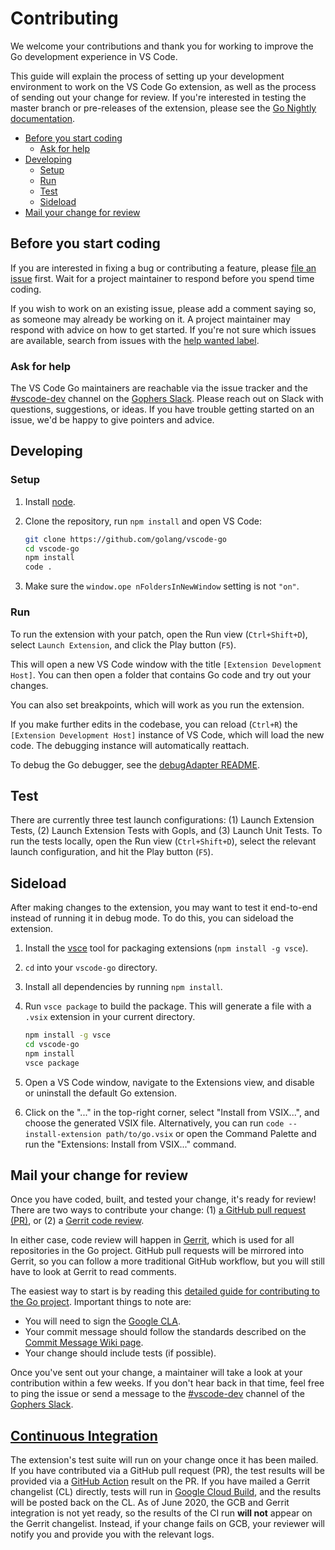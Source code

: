 # Contributing

We welcome your contributions and thank you for working to improve the Go development experience in VS Code.

This guide will explain the process of setting up your development environment to work on the VS Code Go extension, as well as the process of sending out your change for review. If you're interested in testing the master branch or pre-releases of the extension, please see the [Go Nightly documentation](nightly.md).

* [Before you start coding](#before-you-start-coding)
  * [Ask for help](#ask-for-help)
* [Developing](#developing)
  * [Setup](#setup)
  * [Run](#run)
  * [Test](#test)
  * [Sideload](#sideload)
* [Mail your change for review](#mail-your-change-for-review)

## Before you start coding

If you are interested in fixing a bug or contributing a feature, please [file an issue](https://github.com/golang/vscode-go/issues/new/choose) first. Wait for a project maintainer to respond before you spend time coding.

If you wish to work on an existing issue, please add a comment saying so, as someone may already be working on it. A project maintainer may respond with advice on how to get started. If you're not sure which issues are available, search from issues with the [help wanted label](https://github.com/golang/vscode-go/issues?q=is%3Aissue+is%3Aopen+label%3A%22help+wanted%22).

### Ask for help

The VS Code Go maintainers are reachable via the issue tracker and the [#vscode-dev] channel on the [Gophers Slack]. Please reach out on Slack with questions, suggestions, or ideas. If you have trouble getting started on an issue, we'd be happy to give pointers and advice.

## Developing

### Setup

1) Install [node](https://nodejs.org/en/).
2) Clone the repository, run `npm install` and open VS Code:

    ```bash
    git clone https://github.com/golang/vscode-go
    cd vscode-go
    npm install
    code .
    ```

3) Make sure the `window.ope
nFoldersInNewWindow` setting is not `"on"`. <!--TODO(rstambler): Confirm that this is still required.-->

### Run

To run the extension with your patch, open the Run view (`Ctrl+Shift+D`), select `Launch Extension`, and click the Play button (`F5`).

This will open a new VS Code window with the title `[Extension Development Host]`. You can then open a folder that contains Go code and try out your changes.

You can also set breakpoints, which will work as you run the extension.

If you make further edits in the codebase, you can reload (`Ctrl+R`) the `[Extension Development Host]` instance of VS Code, which will load the new code. The debugging instance will automatically reattach.

To debug the Go debugger, see the [debugAdapter README](../src/debugAdapter/README.md).

## Test

There are currently three test launch configurations: (1) Launch Extension Tests, (2) Launch Extension Tests with Gopls, and (3) Launch Unit Tests. To run the tests locally, open the Run view (`Ctrl+Shift+D`), select the relevant launch configuration, and hit the Play button (`F5`).

## Sideload

After making changes to the extension, you may want to test it end-to-end instead of running it in debug mode. To do this, you can sideload the extension.

1. Install the [vsce](https://code.visualstudio.com/api/working-with-extensions/publishing-extension#vsce) tool for packaging extensions (`npm install -g vsce`).
2. `cd` into your `vscode-go` directory.
3. Install all dependencies by running `npm install`.
4. Run `vsce package` to build the package. This will generate a file with a `.vsix` extension in your current directory.

    ```bash
    npm install -g vsce
    cd vscode-go
    npm install
    vsce package
    ```

5. Open a VS Code window, navigate to the Extensions view, and disable or uninstall the default Go extension.
6. Click on the "..." in the top-right corner, select "Install
from VSIX...", and choose the generated VSIX file. Alternatively, you can run `code --install-extension path/to/go.vsix` or open the Command Palette and run the "Extensions: Install from VSIX..." command.

## Mail your change for review

Once you have coded, built, and tested your change, it's ready for review! There are two ways to contribute your change: (1) [a GitHub pull request (PR)](https://golang.org/doc/contribute.html#sending_a_change_github), or (2) a [Gerrit code review](https://golang.org/doc/contribute.html#sending_a_change_gerrit).

<!--TODO(rstambler): The content on https://golang.org/doc/contribute.html needs to be generalized to all x/ repos.-->

In either case, code review will happen in [Gerrit](https://www.gerritcodereview.com/), which is used for all repositories in the Go project. GitHub pull requests will be mirrored into Gerrit, so you can follow a more traditional GitHub workflow, but you will still have to look at Gerrit to read comments.

The easiest way to start is by reading this [detailed guide for contributing to the Go project](https://golang.org/doc/contribute.html). Important things to note are:

* You will need to sign the [Google CLA](https://golang.org/doc/contribute.html#cla).
* Your commit message should follow the standards described on the [Commit Message Wiki page](https://github.com/golang/go/wiki/CommitMessage).<!--TODO(rstambler): What should the prefix be for vscode-go CLs? I feel like we still haven't figured this out.-->
* Your change should include tests (if possible).

Once you've sent out your change, a maintainer will take a look at your contribution within a few weeks. If you don't hear back in that time, feel free to ping the issue or send a message to the [#vscode-dev] channel of the [Gophers Slack].

## [Continuous Integration](testing.md)

The extension's test suite will run on your change once it has been mailed. If you have contributed via a GitHub pull request (PR), the test results will be provided via a [GitHub Action](testing.md#testing-via-github-actions) result on the PR. If you have mailed a Gerrit changelist (CL) directly, tests will run in [Google Cloud Build](testing.md#testing-via-gcb), and the results will be posted back on the CL. As of June 2020, the GCB and Gerrit integration is not yet ready, so the results of the CI run **will not** appear on the Gerrit changelist. Instead, if your change fails on GCB, your reviewer will notify you and provide you with the relevant logs.

[#vscode-dev]: https://gophers.slack.com/archives/CUWGEKH5Z
[Gophers Slack]: https://invite.slack.golangbridge.org/
